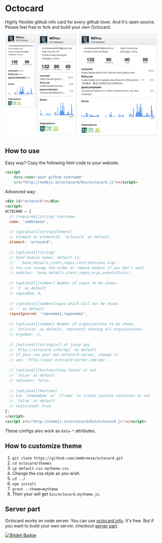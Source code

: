 Octocard
===
Highly flexible github info card for every github lover. And it's open source. Please feel free to fork and build your own Octocard.

![screenshot](./images/screenshot.png)

How to use
---
Easy way? Copy the following html code to your website.

```html
<script
    data-name="your github username"
    src="http://nodejs.in/octocard/bin/octocard.js"></script>
```

Advanced way:

```html
<div id="octocard"></div>
<script>
OCTOCARD = {
  // [required][string] Username.
  name: 'zmmbreeze',

  // [optional][string|Element]
  // element or elementId, `octocard` as default.
  element: 'octocard',

  // [optional][string]
  // Used module names, default is:
  //   `base,details,stats,repos,contributions,orgs`.
  // You can change the order or remove module if you don't want.
  // modules: 'base,details,stats,repos,orgs,eventsStatis',

  // [optional][number] Number of repos to be shown.
  // `3` as default
  // reposNum: 4,

  // [optional][number]repos which will not be shown
  // '' as default
  reposIgnored: 'reponame1,reponame2',

  // [optional][number] Number of organizations to be shown.
  // `Infinity` as default, represent showing all organizations.
  // orgsNum: -1,

  // [optional][string]url of jsonp api
  // `http://octocard.info/api` as default.
  // If your use your own octocard-server, change it.
  // api: 'http://your-octocard-server.com/api',

  // [optional][boolean]show footer or not
  // 'false' as default
  // noFooter: false,

  // [optional][boolean]
  // Use `shadowDom` or `iframe` to create isolate container or not
  // 'false' as default
  // noIsolated: true
};
</script>
<script src="http://nodejs.in/octocard/bin/octocard.js"></script>
```

These configs also work as `data-*` attributes.

How to customize theme
---

1. `git clone https://github.com/zmmbreeze/octocard.git`
2. `cd octocard/themes`
3. `cp default.css mytheme.css`
4. Change the css style as you wish.
5. `cd ../`
6. `npm install`
7. `grunt --theme=mytheme`
8. Then your will get `bin/octocard.mytheme.js`.


Server part
---
Octocard works on node server. You can use [octocard.info](http://octocard.info/). It's free. But if you want to build your own server, checkout [server part](https://github.com/zmmbreeze/octocard-server).







[![Bitdeli Badge](https://d2weczhvl823v0.cloudfront.net/zmmbreeze/octocard/trend.png)](https://bitdeli.com/free "Bitdeli Badge")

